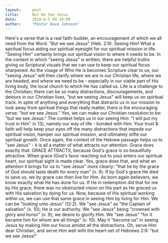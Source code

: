 ```yaml
---
layout:     post
title:      But We See Jesus
date:       2018-6-5 00:30:00
author:     "Pastor Dave Johnson"
---
```


Here's a verse that is a real faith-builder, an encouragement of which we all need from the Word. "But we see Jesus" (Heb. 2:9). Seeing Him! What a spiritual focus aiding our spiritual eyesight for our spiritual mission in life. "Seeing Him" certainly brings our spiritual vision to where it needs to be. In the context in which "seeing Jesus" is written, there are helpful truths giving us Scriptural visuals that we can use to keep our spiritual focus sharpened. As the visage of Who He is becomes Scripture clear to us, our "seeing Jesus" will then clarify where we are in our Christian life, where we are headed, and where we need to be - especially in our viable part of His living body, the local church to which He has called us. Life is a challenge to the Christian; there can be so many distractions, discouragements, and detours in our Christian lives, "but we seeing Jesus" will keep us on spiritual track. In spite of anything and everything that distracts us in our mission to look away from spiritual things that really matter, there is the encouraging verse: "but we see Jesus." Yes, we can make our Christian resolution to be: "but we see Jesus." The context helps us in our seeing Him: "I will put my trust in Him" (v 13), namely our way of life - bonded with Him. Your trust & faith will help keep your eyes off the many distractions that impede our spiritual vision, hamper our spiritual mission, and ultimately stifle our spiritual growth. Once again, the context of the Hebrew passage helps us to "see Jesus" - it is all a matter of what attracts our attention. Grace does exactly that: GRACE ATTRACTS, because God's grace is so beautifully attractive. When grace (God's favor reaching out to you) enters our spiritual heart, our spiritual sight is made clear. Yes, grace does that, and what an attention it brings for us to "see Jesus" more clearly: "that he by the grace of God should taste death for every man" (v. 9). If by God's grace He died to save us, we by grace can then live for Him. As born again believers, we know exactly what He has done for us. If He in redemption did that for me by His grace, there was no obstructed vision on His part as He graced us with His salvation by dying for us. Now, because of His spiritual working within us, we can use that same grace in seeing Him by living for Him. We can be "looking unto Jesus" (12:2). We "see Jesus" as "the Captain of salvation" (v. 10); He is our authority. We "see Jesus" being "crowned with glory and honor" (v. 9); we desire to glorify Him. We "see Jesus" "for it became him for whom are all things" (v. 10). May it "become us" in seeing Jesus by making Him our focus amidst all the distractions. Oh, serve Him dear Christian, and serve Him well with the heart-set of Hebrews 2:9: "but we see Jesus!"
